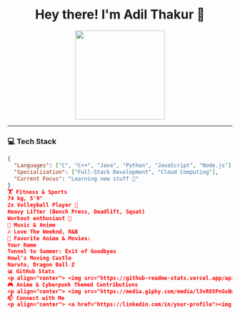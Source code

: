 <h1 align="center">Hey there! I'm Adil Thakur 👋</h1>

<p align="center">
  <img src="https://media.giphy.com/media/v1.Y2lkPTc5MGI3NjExeXV3ODZ0ZHZmcnduNWZ1eTNzbGxhczV5ZDA5aHpkOXJoY3hzZG1rdiZlcD12MV9naWZzX3NlYXJjaCZjdD1n/Nx0rz3jtxtEre/giphy.gif" width="200"/>
</p>

---

### 💻 **Tech Stack**
```json
{
  "Languages": ["C", "C++", "Java", "Python", "JavaScript", "Node.js"],
  "Specialization": ["Full-Stack Development", "Cloud Computing"],
  "Current Focus": "Learning new stuff 🚀"
}
🏋️ Fitness & Sports
74 kg, 5'9"
2x Volleyball Player 🏐
Heavy Lifter (Bench Press, Deadlift, Squat)
Workout enthusiast 💪
🎵 Music & Anime
🎶 Love The Weeknd, R&B
🎥 Favorite Anime & Movies:
Your Name
Tunnel to Summer: Exit of Goodbyes
Howl's Moving Castle
Naruto, Dragon Ball Z
📊 GitHub Stats
<p align="center"> <img src="https://github-readme-stats.vercel.app/api?username=your-github-username&show_icons=true&theme=tokyonight" width="48%" alt="GitHub Stats"/> <img src="https://github-readme-streak-stats.herokuapp.com/?user=your-github-username&theme=tokyonight" width="48%" alt="GitHub Streak"/> </p>
🎮 Anime & Cyberpunk Themed Contributions
<p align="center"> <img src="https://media.giphy.com/media/l3vR85PnGsBwu1PFK/giphy.gif" width="200"/> </p> <p align="center"> <img src="https://github-readme-activity-graph.vercel.app/graph?username=your-github-username&theme=dracula"/> </p>
📫 Connect with Me
<p align="center"> <a href="https://linkedin.com/in/your-profile"><img src="https://img.shields.io/badge/LinkedIn-blue?style=flat&logo=linkedin"></a> <a href="mailto:your-email@gmail.com"><img src="https://img.shields.io/badge/Email-red?style=flat&logo=gmail"></a> </p> ```
